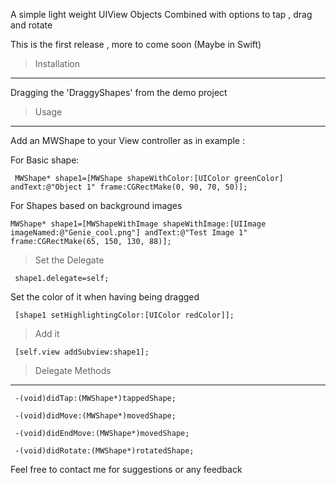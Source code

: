  
 
 A simple light weight UIView Objects Combined with options to tap , drag and rotate 
 
 This is the first release  , more to come soon  (Maybe in Swift) 
 
> Installation
 -------------
 
 
  Dragging the 'DraggyShapes' from the demo project 
 
 
> Usage
 -----
 
 Add an MWShape to your View controller as in example :
   
  For Basic shape:
   
     MWShape* shape1=[MWShape shapeWithColor:[UIColor greenColor] andText:@"Object 1" frame:CGRectMake(0, 90, 70, 50)];
     
  For Shapes based on background images
  
    MWShape* shape1=[MWShapeWithImage shapeWithImage:[UIImage imageNamed:@"Genie_cool.png"] andText:@"Test Image 1" frame:CGRectMake(65, 150, 130, 88)];
  
> Set the Delegate  

  <code>  shape1.delegate=self; </code>
    
Set the color of it when having being dragged

  <code> [shape1 setHighlightingColor:[UIColor redColor]]; </code> 
  
> Add it 

 <code> [self.view addSubview:shape1]; </code>
    
    
    
>  Delegate Methods  
   ---- 
   
<code> -(void)didTap:(MWShape*)tappedShape; </code>


<code> -(void)didMove:(MWShape*)movedShape; </code>


<code> -(void)didEndMove:(MWShape*)movedShape; </code>



<code> -(void)didRotate:(MWShape*)rotatedShape; </code>


Feel free to contact me for suggestions or any feedback
    
    
    
    
    
    
    
